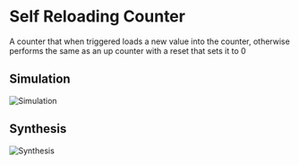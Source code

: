 # Self Reloading Counter

A counter that when triggered loads a new value into the counter, otherwise performs the same as an up counter with a reset that sets it to 0

## Simulation 

![Simulation]()

## Synthesis

![Synthesis]()
